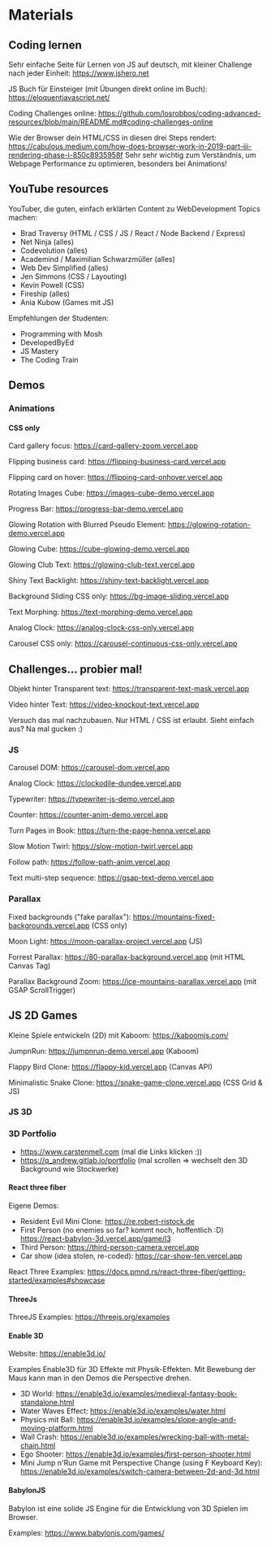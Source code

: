 # Materials

## Coding lernen

Sehr einfache Seite für Lernen von JS auf deutsch, mit kleiner Challenge nach jeder Einheit:
https://www.jshero.net

JS Buch für Einsteiger (mit Übungen direkt online im Buch):
https://eloquentjavascript.net/

Coding Challenges online:
https://github.com/losrobbos/coding-advanced-resources/blob/main/README.md#coding-challenges-online

Wie der Browser dein HTML/CSS in diesen drei Steps rendert:
https://cabulous.medium.com/how-does-browser-work-in-2019-part-iii-rendering-phase-i-850c8935958f
Sehr sehr wichtig zum Verständnis, um Webpage Performance zu optimieren, besonders bei Animations!

## YouTube resources

YouTuber, die guten, einfach erklärten Content zu WebDevelopment Topics machen:

- Brad Traversy (HTML / CSS / JS / React / Node Backend / Express)
- Net Ninja (alles)
- Codevolution (alles)
- Academind / Maximilian Schwarzmüller (alles)
- Web Dev Simplified (alles)
- Jen Simmons (CSS / Layouting)
- Kevin Powell (CSS)
- Fireship (alles)
- Ania Kubow (Games mit JS)

Empfehlungen der Studenten:
- Programming with Mosh
- DevelopedByEd
- JS Mastery
- The Coding Train


## Demos

### Animations

#### CSS only

Card gallery focus: https://card-gallery-zoom.vercel.app

Flipping business card: https://flipping-business-card.vercel.app

Flipping card on hover: https://flipping-card-onhover.vercel.app

Rotating Images Cube: https://images-cube-demo.vercel.app

Progress Bar: https://progress-bar-demo.vercel.app

Glowing Rotation with Blurred Pseudo Element: https://glowing-rotation-demo.vercel.app

Glowing Cube: https://cube-glowing-demo.vercel.app 

Glowing Club Text: https://glowing-club-text.vercel.app

Shiny Text Backlight: https://shiny-text-backlight.vercel.app

Background Sliding CSS only: https://bg-image-sliding.vercel.app

Text Morphing: https://text-morphing-demo.vercel.app

Analog Clock: https://analog-clock-css-only.vercel.app

Carousel CSS only: https://carousel-continuous-css-only.vercel.app


## Challenges... probier mal!

Objekt hinter Transparent text: https://transparent-text-mask.vercel.app

Video hinter Text: https://video-knockout-text.vercel.app

Versuch das mal nachzubauen. Nur HTML / CSS ist erlaubt. 
Sieht einfach aus? Na mal gucken :)

### JS

Carousel DOM: https://carousel-dom.vercel.app

Analog Clock: https://clockodile-dundee.vercel.app

Typewriter: https://typewriter-js-demo.vercel.app

Counter: https://counter-anim-demo.vercel.app

Turn Pages in Book: https://turn-the-page-henna.vercel.app

Slow Motion Twirl: https://slow-motion-twirl.vercel.app

Follow path: https://follow-path-anim.vercel.app

Text multi-step sequence: https://gsap-text-demo.vercel.app

### Parallax

Fixed backgrounds ("fake parallax"): https://mountains-fixed-backgrounds.vercel.app (CSS only)

Moon Light: https://moon-parallax-project.vercel.app (JS)

Forrest Parallax: https://80-parallax-background.vercel.app (mit HTML Canvas Tag)

Parallax Background Zoom: https://ice-mountains-parallax.vercel.app (mit GSAP ScrollTrigger)

## JS 2D Games

Kleine Spiele entwickeln (2D) mit Kaboom: https://kaboomjs.com/

JumpnRun: https://jumpnrun-demo.vercel.app (Kaboom)

Flappy Bird Clone: https://flappy-kid.vercel.app (Canvas API)

Minimalistic Snake Clone: https://snake-game-clone.vercel.app (CSS Grid & JS)

### JS 3D 

### 3D Portfolio

- https://www.carstenmell.com (mal die Links klicken :))
- https://q_andrew.gitlab.io/portfolio (mal scrollen => wechselt den 3D Background wie Stockwerke)

#### React three fiber

Eigene Demos: 
- Resident Evil Mini Clone: https://re.robert-ristock.de
- First Person (no enemies so far? kommt noch, hoffentlich :D) https://react-babylon-3d.vercel.app/game/l3
- Third Person: https://third-person-camera.vercel.app
- Car show (idea stolen, re-coded): https://car-show-ten.vercel.app

React Three Examples: https://docs.pmnd.rs/react-three-fiber/getting-started/examples#showcase

#### ThreeJs

ThreeJS Examples: https://threejs.org/examples

#### Enable 3D

Website: https://enable3d.io/

Examples Enable3D für 3D Effekte mit Physik-Effekten. Mit Bewebung der Maus kann man in den Demos die Perspective drehen.

- 3D World: https://enable3d.io/examples/medieval-fantasy-book-standalone.html
- Water Waves Effect: https://enable3d.io/examples/water.html
- Physics mit Ball: https://enable3d.io/examples/slope-angle-and-moving-platform.html
- Wall Crash: https://enable3d.io/examples/wrecking-ball-with-metal-chain.html
- Ego Shooter: https://enable3d.io/examples/first-person-shooter.html
- Mini Jump n'Run Game mit Perspective Change (using F Keyboard Key): https://enable3d.io/examples/switch-camera-between-2d-and-3d.html

#### BabylonJS

Babylon ist eine solide JS Engine für die Entwicklung von 3D Spielen im Browser.

Examples: https://www.babylonjs.com/games/

